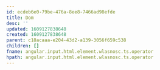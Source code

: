 ```yaml
---
id: ecdeb6e0-79be-476a-8ee8-7466ad98efde
title: Dom
desc: ''
updated: 1609127838648
created: 1609127838648
parent: c18acaaa-e204-43d2-a139-3056f659c538
children: []
fname: angular.input.html.element.wlasnosc.ts.operator
hpath: angular.input.html.element.wlasnosc.ts.operator
---
```



